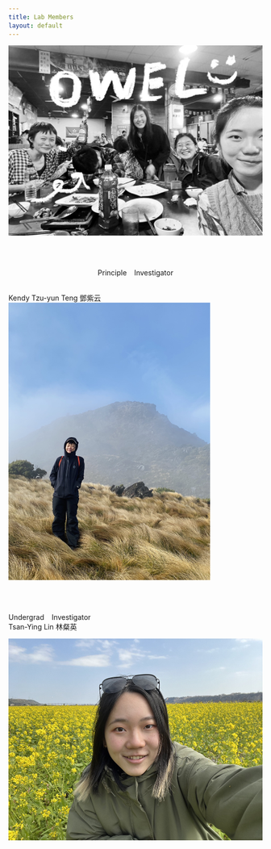 ```yaml
---
title: Lab Members
layout: default
---
```



![owel_photo](owel_photo.JPG)

<br/><br/>

<p><center>Principle &ensp; Investigator</center></p><br>
Kendy Tzu-yun Teng 鄧紫云

<img src="PI_photo.jpeg" width="400" height="550" />
 
<br/><br/>

Undergrad &ensp; Investigator <br> 
Tsan-Ying Lin 林粲英

<img src="Tsan_photo.jpg" width="550" height="400" />

<br/><br/>
